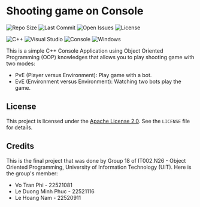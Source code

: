 # Shooting game on Console

![Repo Size](https://img.shields.io/github/repo-size/votranphi/shooting-game)
![Last Commit](https://img.shields.io/github/last-commit/votranphi/shooting-game)
![Open Issues](https://img.shields.io/github/issues/votranphi/shooting-game)
![License](https://img.shields.io/github/license/votranphi/shooting-game)

![C++](https://img.shields.io/badge/C++-%2300599C.svg?style=flat-square&logo=c%2B%2B&logoColor=white)
![Visual Studio](https://img.shields.io/badge/Visual%20Studio-5C2D91?style=flat-square&logo=visual-studio&logoColor=white)
![Console](https://img.shields.io/badge/Application-Console-lightgrey?style=flat-square)
![Windows](https://img.shields.io/badge/Windows-0078D6?style=flat-square&logo=windows&logoColor=white)

This is a simple C++ Console Application using Object Oriented Programming (OOP) knowledges that allows you to play shooting game with two modes:
- PvE (Player versus Environment): Play game with a bot.
- EvE (Environment versus Environment): Watching two bots play the game.

## License
This project is licensed under the [Apache License 2.0](LICENSE). See the `LICENSE` file for details.

## Credits
This is the final project that was done by Group 18 of IT002.N26 - Object Oriented Programming, University of Information Technology (UIT). Here is the group's member:
- Vo Tran Phi - 22521081
- Le Duong Minh Phuc - 22521116
- Le Hoang Nam - 22520911